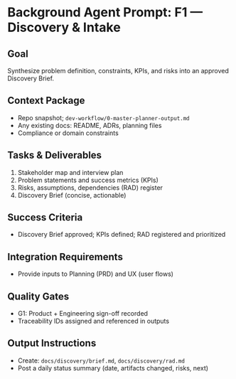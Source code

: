 # Background Agent Prompt: F1 — Discovery & Intake

## Goal
Synthesize problem definition, constraints, KPIs, and risks into an approved Discovery Brief.

## Context Package
- Repo snapshot; `dev-workflow/0-master-planner-output.md`
- Any existing docs: README, ADRs, planning files
- Compliance or domain constraints

## Tasks & Deliverables
1. Stakeholder map and interview plan
2. Problem statements and success metrics (KPIs)
3. Risks, assumptions, dependencies (RAD) register
4. Discovery Brief (concise, actionable)

## Success Criteria
- Discovery Brief approved; KPIs defined; RAD registered and prioritized

## Integration Requirements
- Provide inputs to Planning (PRD) and UX (user flows)

## Quality Gates
- G1: Product + Engineering sign-off recorded
- Traceability IDs assigned and referenced in outputs

## Output Instructions
- Create: `docs/discovery/brief.md`, `docs/discovery/rad.md`
- Post a daily status summary (date, artifacts changed, risks, next)

